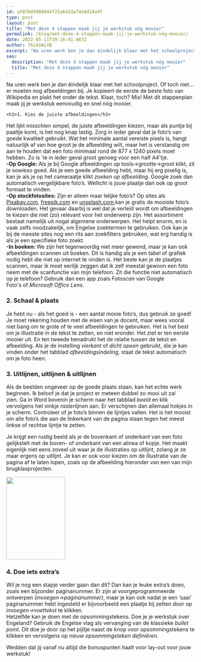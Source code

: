 ```yaml
---
id: af07b09968044f25a642da74d4d18a97
type: post
layout: post
title: "Met deze 4 stappen maak jij je werkstuk nóg mooier"
permalink: /blog/met-deze-4-stappen-maak-jij-je-werkstuk-nóg-mooier/
date: 2022-05-11T19:16:41.067Z
author: 7biA1WiYB
excerpt: "Na uren werk ben je dan éindelijk klaar met het schoolproject. Of toch niet… er moeten nog afbeeldingen bij. Je kopieert de eerste de beste foto van Wikipedia en plakt het onder de tekst. Klaar, toch? Mis! Met dit stappenplan maak jij je werkstuk eenvoudig en snel nóg mooier.  "
seo:
  description: "Met deze 4 stappen maak jij je werkstuk nóg mooier"
  title: "Met deze 4 stappen maak jij je werkstuk nóg mooier"
---
```

Na uren werk ben je dan éindelijk klaar met het schoolproject. Of toch niet… er moeten nog afbeeldingen bij. Je kopieert de eerste de beste foto van Wikipedia en plakt het onder de tekst. Klaar, toch? Mis! Met dit stappenplan maak jij je werkstuk eenvoudig en snel nóg mooier.  

    <h3>1. Kies de juiste afbeeldingen</h3>
<p>Het lijkt misschien simpel, de juiste afbeeldingen kiezen, maar als puntje bij paaltje komt, is het nog knap lastig. Zorg in ieder geval dat je foto’s van goede kwaliteit gebruikt. Wat het minimale aantal vereiste pixels is, hangt natuurlijk af van hoe groot je de afbeelding wilt, maar het is verstandig om aan te houden dat een foto minimaal rond de 877 x 1240 pixels moet hebben. Zo is 'ie in ieder geval groot genoeg voor een half A4'tje.<br><strong>-Op Google: </strong>Als je bij Google afbeeldingen op tools-&gt;grootte-&gt;groot klikt, zit je sowieso goed. Als je een goede afbeelding hebt, maar hij erg pixelig is, kan je als je op het cameraatje klikt <em>zoeken op afbeelding. </em>Google zoek dan automatisch vergelijkbare foto’s. Wellicht is jouw plaatje dan ook op groot formaat te vinden.<br><strong>-Op stockfotosites: </strong>Zijn er alleen maar lelijke foto’s? Op sites als <a href="https://pixabay.com/nl/" target="_blank">Pixabay.com</a>, <a href="https://www.freepik.com/" target="_blank">freepik.com</a> en <a href="https://unsplash.com/" target="_blank">unsplash.com </a>kan je gratis de mooiste foto’s downloaden. Het gevaar daarbij is wel dat je verleid wordt om afbeeldingen te kiezen die niet (zo) relevant voor het onderwerp zijn. Het assortiment bestaat namelijk uit nogal algemene onderwerpen. Het helpt enorm, en is vaak zelfs noodzakelijk, om Engelse zoektermen te gebruiken. Ook kan je bij de meeste sites nog een rits aan zoekfilters gebruiken, wat erg handig is als je een specifieke foto zoekt.<br><strong>-In boeken: </strong>We zijn het tegenwoordig niet meer gewend, maar je kan ook afbeeldingen scannen uit boeken. Dit is handig als je een tabel of grafiek nodig hebt die niet op internet te vinden is. Het beste kan je de plaatjes scannen, maar ik moet eerlijk zeggen dat ik zelf meestal gewoon een foto neem met de scanfunctie van mijn telefoon. Zit die functie niet automatisch op je telefoon? Gebruik dan een app zoals <em>Fotoscan </em>van Google Foto's<em> </em>of <em>Microsoft Office Lens</em>.</p>
<h3>2. Schaal &amp; plaats</h3>
<p>Je hebt nu - als het goed is - een aantal mooie foto’s, dus gebruik ze goed! Je moet rekening houden met de eisen van je docent, maar wees vooral niet bang om te grote of te veel afbeeldingen te gebruiken. Het is het best om je illustratie ín de tekst te zetten, en niet eronder. Het ziet er ten eerste mooier uit. En ten tweede benadrukt het de relatie tussen de tekst en afbeelding.<strong><em> </em></strong>Als je de instelling <em>vierkant </em>of <em>dicht opeen </em>gebruikt, die je kan vinden onder het tabblad <em>afbeeldingsindeling, </em>staat de tekst automatisch om je foto heen.</p>
<h3>3. Uitlijnen, uitlijnen &amp; uitlijnen</h3>
<p>Als de beelden ongeveer op de goede plaats staan, kan het echte werk beginnen. Ik beloof je dat je project er meteen dubbel zo mooi uit zal zien. Ga in Word bovenin je scherm naar het tabblad <em>beeld </em>en klik vervolgens het vinkje <em>rasterlijnen </em>aan. Er verschijnen dan allemaal hokjes in je scherm. Controleer of je foto’s binnen de lijntjes vallen. Het is het mooist om alle foto’s die aan de linkerkant van de pagina staan tegen het meest linkse of rechtse lijntje te zetten.</p>
<p>Je krijgt een rustig beeld als je de bovenkant of onderkant van een foto gelijkstelt met de boven- of onderkant van een alinea of kopje. Het maakt eigenlijk niet eens zoveel uit waar je de illustraties op uitlijnt, zolang je ze maar ergens op uitlijnt. Je kan er ook voor kiezen om de illustratie van de pagina af te laten lopen, zoals op de afbeelding hieronder van een van mijn brugklasprojecten. <div class="media media-element-container media-teaser"><div id="file-539371" class="file file-image file-image-jpeg">

        
  
  <div class="content">
    <a href="/files/reisgids-marokkopagina16jpg"><img height="220" width="157" class="media-element file-teaser" data-delta="2" src="https://original.sevendays.nl/sites/default/files/styles/medium/public/Reisgids%20Marokko_Pagina_16.jpg?itok=GogstBwf" alt=""></a>  </div>

  
</div>
</div>
<h3>4. Doe iets extra’s</h3>
<p>Wil je nog een stapje verder gaan dan dit? Dan kan je leuke extra’s doen, zoals een bijzonder paginanummer. Er zijn al voorgeprogrammeerde ontwerpen (<em>invoegen-&gt;paginanummer)</em>, maar je kan ook nadat je een ‘saai’ paginanummer hebt ingesteld er bijvoorbeeld een plaatje bij zetten door op <em>invoegen-&gt;voettekst </em>te klikken.<br>Hetzelfde kan je doen met de opsommingstekens. Doe je je werkstuk over Engeland? Gebruik de Engelse vlag als vervanging van de klassieke <em>bullet point. </em>Dit doe je door op het pijltje naast de knop voor opsommingstekens te klikken en vervolgens op <em>nieuw opsommingsteken definiëren. </em></p>
<p>Wedden dat jij vanaf nu altijd die bonuspunten haalt voor lay-out voor jouw werkstuk!</p>  
